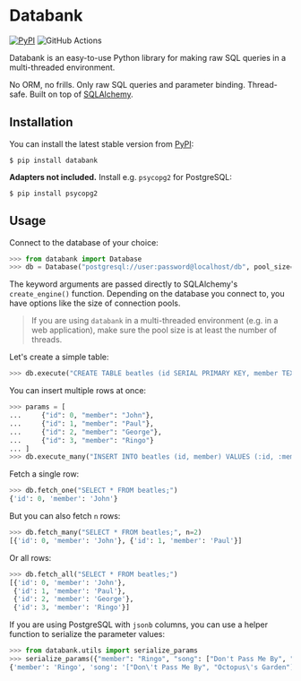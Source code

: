 # Databank

[![PyPI](https://img.shields.io/pypi/v/databank.svg)](https://pypi.org/project/databank) ![GitHub Actions](https://github.com/snapADDY/databank/actions/workflows/main.yml/badge.svg)

Databank is an easy-to-use Python library for making raw SQL queries in a multi-threaded environment.

No ORM, no frills. Only raw SQL queries and parameter binding. Thread-safe. Built on top of [SQLAlchemy](https://www.sqlalchemy.org/).

## Installation

You can install the latest stable version from [PyPI](https://pypi.org/project/databank/):

```
$ pip install databank
```

**Adapters not included.** Install e.g. `psycopg2` for PostgreSQL:

```
$ pip install psycopg2
```

## Usage

Connect to the database of your choice:

```python
>>> from databank import Database
>>> db = Database("postgresql://user:password@localhost/db", pool_size=2)
```

The keyword arguments are passed directly to SQLAlchemy's `create_engine()` function. Depending on the database you connect to, you have options like the size of connection pools.

> If you are using `databank` in a multi-threaded environment (e.g. in a web application), make sure the pool size is at least the number of threads.

Let's create a simple table:

```python
>>> db.execute("CREATE TABLE beatles (id SERIAL PRIMARY KEY, member TEXT NOT NULL);")
```

You can insert multiple rows at once:

```python
>>> params = [
...     {"id": 0, "member": "John"},
...     {"id": 1, "member": "Paul"},
...     {"id": 2, "member": "George"},
...     {"id": 3, "member": "Ringo"}
... ]
>>> db.execute_many("INSERT INTO beatles (id, member) VALUES (:id, :member);", params)
```

Fetch a single row:

```python
>>> db.fetch_one("SELECT * FROM beatles;")
{'id': 0, 'member': 'John'}
```

But you can also fetch `n` rows:

```python
>>> db.fetch_many("SELECT * FROM beatles;", n=2)
[{'id': 0, 'member': 'John'}, {'id': 1, 'member': 'Paul'}]
```

Or all rows:

```python
>>> db.fetch_all("SELECT * FROM beatles;")
[{'id': 0, 'member': 'John'},
 {'id': 1, 'member': 'Paul'},
 {'id': 2, 'member': 'George'},
 {'id': 3, 'member': 'Ringo'}]
```

If you are using PostgreSQL with `jsonb` columns, you can use a helper function to serialize the parameter values:

```python
>>> from databank.utils import serialize_params
>>> serialize_params({"member": "Ringo", "song": ["Don't Pass Me By", "Octopus's Garden"]})
{'member': 'Ringo', 'song': '["Don\'t Pass Me By", "Octopus\'s Garden"]'}
```
